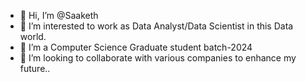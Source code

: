 - 👋 Hi, I’m @Saaketh
- 👀 I’m interested to work as Data Analyst/Data Scientist in this Data world. 
- 🌱 I’m a Computer Science Graduate student batch-2024
- 💞️ I’m looking to collaborate with various companies to enhance my future..


<!---
Saaketh-11/Saaketh-11 is a ✨ special ✨ repository because its `README.md` (this file) appears on your GitHub profile.
You can click the Preview link to take a look at your changes.
--->
